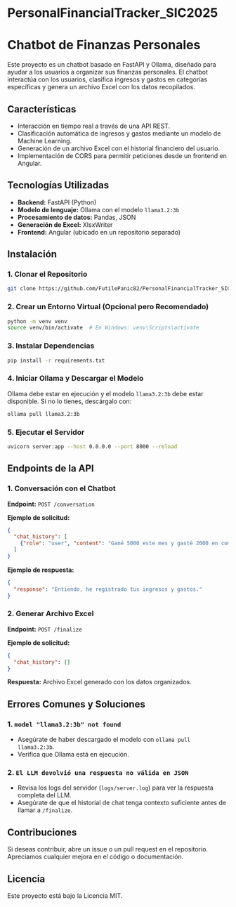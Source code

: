 # PersonalFinancialTracker_SIC2025
# Chatbot de Finanzas Personales

Este proyecto es un chatbot basado en FastAPI y Ollama, diseñado para ayudar a los usuarios a organizar sus finanzas personales. El chatbot interactúa con los usuarios, clasifica ingresos y gastos en categorías específicas y genera un archivo Excel con los datos recopilados.

## Características
- Interacción en tiempo real a través de una API REST.
- Clasificación automática de ingresos y gastos mediante un modelo de Machine Learning.
- Generación de un archivo Excel con el historial financiero del usuario.
- Implementación de CORS para permitir peticiones desde un frontend en Angular.

## Tecnologías Utilizadas
- **Backend:** FastAPI (Python)
- **Modelo de lenguaje:** Ollama con el modelo `llama3.2:3b`
- **Procesamiento de datos:** Pandas, JSON
- **Generación de Excel:** XlsxWriter
- **Frontend:** Angular (ubicado en un repositorio separado)

## Instalación

### 1. Clonar el Repositorio
```bash
git clone https://github.com/FutilePanic82/PersonalFinancialTracker_SIC2025
```

### 2. Crear un Entorno Virtual (Opcional pero Recomendado)
```bash
python -m venv venv
source venv/bin/activate  # En Windows: venv\Scripts\activate
```

### 3. Instalar Dependencias
```bash
pip install -r requirements.txt
```

### 4. Iniciar Ollama y Descargar el Modelo
Ollama debe estar en ejecución y el modelo `llama3.2:3b` debe estar disponible. Si no lo tienes, descárgalo con:
```bash
ollama pull llama3.2:3b
```

### 5. Ejecutar el Servidor
```bash
uvicorn server:app --host 0.0.0.0 --port 8000 --reload
```

## Endpoints de la API

### 1. Conversación con el Chatbot
**Endpoint:** `POST /conversation`

**Ejemplo de solicitud:**
```json
{
  "chat_history": [
    {"role": "user", "content": "Gané 5000 este mes y gasté 2000 en comida."}
  ]
}
```

**Ejemplo de respuesta:**
```json
{
  "response": "Entiendo, he registrado tus ingresos y gastos."
}
```

### 2. Generar Archivo Excel
**Endpoint:** `POST /finalize`

**Ejemplo de solicitud:**
```json
{
  "chat_history": []
}
```

**Respuesta:** Archivo Excel generado con los datos organizados.

## Errores Comunes y Soluciones

### 1. `model "llama3.2:3b" not found`
- Asegúrate de haber descargado el modelo con `ollama pull llama3.2:3b`.
- Verifica que Ollama está en ejecución.

### 2. `El LLM devolvió una respuesta no válida en JSON`
- Revisa los logs del servidor (`logs/server.log`) para ver la respuesta completa del LLM.
- Asegúrate de que el historial de chat tenga contexto suficiente antes de llamar a `/finalize`.

## Contribuciones
Si deseas contribuir, abre un issue o un pull request en el repositorio. Apreciamos cualquier mejora en el código o documentación.

## Licencia
Este proyecto está bajo la Licencia MIT.

